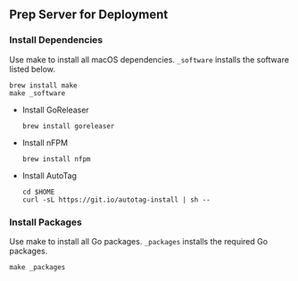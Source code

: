 ## Prep Server for Deployment

### Install Dependencies

Use make to install all macOS dependencies. `_software` installs the software listed below.

```
brew install make
make _software
```

- Install GoReleaser

  ```
  brew install goreleaser
  ```

- Install nFPM

  ```
  brew install nfpm
  ```

- Install AutoTag

  ```
  cd $HOME
  curl -sL https://git.io/autotag-install | sh --
  ```

### Install Packages

Use make to install all Go packages. `_packages` installs the required Go packages.

```
make _packages
```
